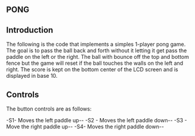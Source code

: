 ## PONG
## Introduction

The following is the code that implements a simples 1-player pong game.
The goal is to pass the ball back and forth without it letting it get pass
the paddle on the left or the right. The ball with bounce off the top and bottom fence
but the game will reset if the ball touches the walls on the left and right.
The score is kept on the bottom center of the LCD screen and is displayed in base 10.

## Controls

The button controls are as follows:

-S1- Moves the left paddle up--
-S2 - Moves the left paddle down--
-S3 - Move the right paddle up--
-S4- Moves the right paddle down--

